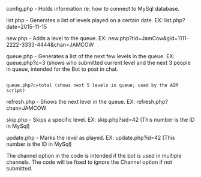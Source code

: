 config.php - Holds information re: how to connect to MySql database.

list.php - Generates a list of levels played on a certain date. EX: list.php?date=2015-11-15

new.php - Adds a level to the queue. EX: new.php?tid=JamCow&gid=1111-2222-3333-4444&chan=JAMCOW

queue.php - Generates a list of the next few levels in the queue. EX: queue.php?c=3 (shows who submitted current level and the next 3 people in queue, intended for the Bot to post in chat.

                                                                      queue.php?c=total (shows next 5 levels in queue; used by the AIR script)
                                                                      
refresh.php - Shows the next level in the queue. EX: refresh.php?chan=JAMCOW

skip.php - Skips a specific level. EX: skip.php?sid=42  (This number is the ID in MySql)

update.php - Marks the level as played. EX: update.php?id=42 (This number is the ID in MySql)


The channel option in the code is intended if the bot is used in multiple channels. The code will be fixed to ignore the Channel option if not submitted.
